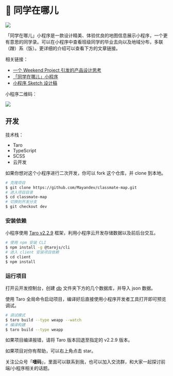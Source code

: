 # 🧭 同学在哪儿

![](https://mayandev.oss-cn-hangzhou.aliyuncs.com/blog/class-2.png)

「同学在哪儿」小程序是一款设计精美、体验优良的地图信息展示小程序，一个更有意思的同学录。可以在小程序中查看班级同学的毕业去向以及地域分布，多联（蹭）系（饭）。更详细的介绍可以查看下方的文章链接。

相关链接：

- [一个 Weekend Project 引发的产品设计思考](https://mp.weixin.qq.com/s/fWhdZCg-qwGLYzjLA1v-Xw)
- [「同学在哪儿」小程序](https://mp.weixin.qq.com/s/TfMnVZmHXd3mhzGPzRKA0g)
- [小程序 Sketch 设计稿](https://www.yuque.com/books/share/7685a0ce-dbf1-407a-b624-ef2203b29951)

小程序二维码：

![](https://mayandev.oss-cn-hangzhou.aliyuncs.com/blog/v2-6a783f32c467334cea900e06429ea943_1440w.jpg)

## 开发

技术栈：

- Taro
- TypeScript
- SCSS
- 云开发

如果你想对这个小程序进行二次开发，你可以 fork 这个仓库，并 clone 到本地。

```bash
# 克隆项目
$ git clone https://github.com/Mayandev/classmate-map.git
# 进入项目目录
$ cd classmate-map
# 切换到开发分支
$ git checkout dev
```

### 安装依赖

小程序使用 [Taro v2.2.9](https://taro-docs.jd.com/taro/docs/README) 框架，利用小程序云开发存储数据以及前后台交互。

```bash
# 使用 npm 安装 CLI
$ npm install -g @tarojs/cli
# 进入 client 安装项目依赖
$ cd client
$ npm install
```

### 运行项目

打开云开发控制台，创建 [db](./db) 文件夹下方的几个数据库，并导入 json 数据。

使用 Taro 全局命令启动项目，编译好后直接使用小程序开发者工具打开即可预览调试。

```bash
# 调试模式
$ taro build --type weapp --watch
# 编译构建
$ taro build --type weapp
```


如果项目编译报错，请将 Taro 版本回退至指定的 v2.2.9 版本。

如果项目对你有帮助，可以右上角点击 star。

关注公众号「**嗜码**」，里面可以联系到我，也可以加入交流群，和大家一起探讨前端/小程序相关的话题。